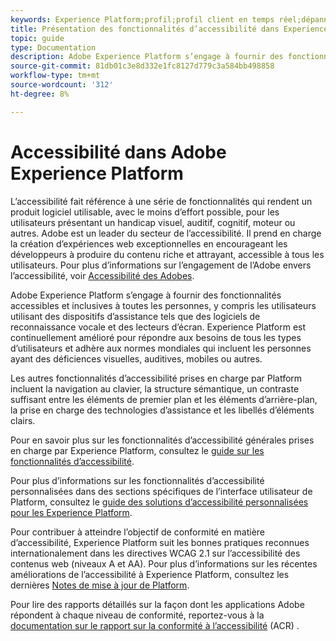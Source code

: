 ```yaml
---
keywords: Experience Platform;profil;profil client en temps réel;dépannage;API;profil unifié;Profil unifié;unifié;Profil;rtcp;graphiques XDM
title: Présentation des fonctionnalités d’accessibilité dans Experience Platform
topic: guide
type: Documentation
description: Adobe Experience Platform s’engage à fournir des fonctionnalités accessibles et inclusives à tous les individus.
source-git-commit: 81db01c3e8d332e1fc8127d779c3a584bb498858
workflow-type: tm+mt
source-wordcount: '312'
ht-degree: 8%

---
```



# Accessibilité dans Adobe Experience Platform

L’accessibilité fait référence à une série de fonctionnalités qui rendent un produit logiciel utilisable, avec le moins d’effort possible, pour les utilisateurs présentant un handicap visuel, auditif, cognitif, moteur ou autres. Adobe est un leader du secteur de l’accessibilité. Il prend en charge la création d’expériences web exceptionnelles en encourageant les développeurs à produire du contenu riche et attrayant, accessible à tous les utilisateurs. Pour plus d’informations sur l’engagement de l’Adobe envers l’accessibilité, voir [Accessibilité des Adobes](https://www.adobe.com/accessibility.html).

Adobe Experience Platform s’engage à fournir des fonctionnalités accessibles et inclusives à toutes les personnes, y compris les utilisateurs utilisant des dispositifs d’assistance tels que des logiciels de reconnaissance vocale et des lecteurs d’écran. Experience Platform est continuellement amélioré pour répondre aux besoins de tous les types d’utilisateurs et adhère aux normes mondiales qui incluent les personnes ayant des déficiences visuelles, auditives, mobiles ou autres.

Les autres fonctionnalités d’accessibilité prises en charge par Platform incluent la navigation au clavier, la structure sémantique, un contraste suffisant entre les éléments de premier plan et les éléments d’arrière-plan, la prise en charge des technologies d’assistance et les libellés d’éléments clairs.

Pour en savoir plus sur les fonctionnalités d’accessibilité générales prises en charge par Experience Platform, consultez le [guide sur les fonctionnalités d’accessibilité](features.md).

Pour plus d’informations sur les fonctionnalités d’accessibilité personnalisées dans des sections spécifiques de l’interface utilisateur de Platform, consultez le [guide des solutions d’accessibilité personnalisées pour les Experience Platform](custom.md).

Pour contribuer à atteindre l’objectif de conformité en matière d’accessibilité, Experience Platform suit les bonnes pratiques reconnues internationalement dans les directives WCAG 2.1 sur l’accessibilité des contenus web (niveaux A et AA). Pour plus d’informations sur les récentes améliorations de l’accessibilité à Experience Platform, consultez les dernières [Notes de mise à jour de Platform](../release-notes/latest/latest.md).

Pour lire des rapports détaillés sur la façon dont les applications Adobe répondent à chaque niveau de conformité, reportez-vous à la [documentation sur le rapport sur la conformité à l’accessibilité](https://www.adobe.com/accessibility/compliance.html) (ACR) .